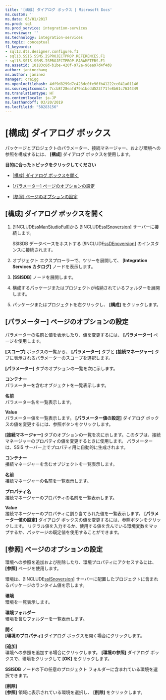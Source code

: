 ```yaml
---
title: '[構成] ダイアログ ボックス | Microsoft Docs'
ms.custom: ''
ms.date: 03/01/2017
ms.prod: sql
ms.prod_service: integration-services
ms.reviewer: ''
ms.technology: integration-services
ms.topic: conceptual
f1_keywords:
- sql13.dts.designer.configure.f1
- sql13.SSIS.SSMS.ISPROJECTPROP.REFERENCES.F1
- sql13.SSIS.SSMS.ISPROJECTPROP.PARAMETERS.F1
ms.assetid: 10183c8d-b1be-420f-972a-96ea97d4f4d8
author: janinezhang
ms.author: janinez
manager: craigg
ms.openlocfilehash: 4df9d8299d7c423dc0fe96fb41222cc041a01146
ms.sourcegitcommit: 7ccb8f28eafd79a1bddd523f71fe8b61c7634349
ms.translationtype: HT
ms.contentlocale: ja-JP
ms.lasthandoff: 03/20/2019
ms.locfileid: "58283156"
---
```

# <a name="configure-dialog-box"></a>[構成] ダイアログ ボックス
  パッケージとプロジェクトのパラメーター、接続マネージャー、および環境への参照を構成するには、 **[構成]** ダイアログ ボックスを使用します。  
  
 **目的に合ったトピックをクリックしてください**  
  
-   [[構成] ダイアログ ボックスを開く](#open_dialog)  
  
-   [[パラメーター] ページのオプションの設定](#parameter)  
  
-   [[参照] ページのオプションの設定](#references)  
  
##  <a name="open_dialog"></a> [構成] ダイアログ ボックスを開く  
  
1.  [!INCLUDE[ssManStudioFull](../../includes/ssmanstudiofull-md.md)]から [!INCLUDE[ssISnoversion](../../includes/ssisnoversion-md.md)] サーバーに接続します。  
  
     SSISDB データベースをホストする [!INCLUDE[ssDEnoversion](../../includes/ssdenoversion-md.md)] のインスタンスに接続されます。  
  
2.  オブジェクト エクスプローラーで、ツリーを展開して、 **[Integration Services カタログ]** ノードを表示します。  
  
3.  **[SSISDB]** ノードを展開します。  
  
4.  構成するパッケージまたはプロジェクトが格納されているフォルダーを展開します。  
  
5.  パッケージまたはプロジェクトを右クリックし、 **[構成]** をクリックします。  
  
##  <a name="parameter"></a> [パラメーター] ページのオプションの設定  
 パラメーターの名前と値を表示したり、値を変更するには、 **[パラメーター]** ページを使用します。  
  
 **[スコープ]** ボックスの一覧から、 **[パラメーター]** タブと **[接続マネージャー]** タブに表示されるパラメーターのスコープを選択します。  
  
 **[パラメーター]** タブのオプションの一覧を次に示します。  
  
 **コンテナー**  
 パラメーターを含むオブジェクトを一覧表示します。  
  
 **名前**  
 パラメーター名を一覧表示します。  
  
 **Value**  
 パラメーター値を一覧表示します。 **[パラメーター値の設定]** ダイアログ ボックスの値を変更するには、参照ボタンをクリックします。  
  
 **[接続マネージャー]** タブのオプションの一覧を次に示します。このタブは、接続マネージャーのプロパティの値を変更するときに使用します。 パラメーターは、SSIS サーバー上でプロパティ用に自動的に生成されます。  
  
 **コンテナー**  
 接続マネージャーを含むオブジェクトを一覧表示します。  
  
 **名前**  
 接続マネージャーの名前を一覧表示します。  
  
 **プロパティ名**  
 接続マネージャーのプロパティの名前を一覧表示します。  
  
 **Value**  
 接続マネージャーのプロパティに割り当てられた値を一覧表示します。 **[パラメーター値の設定]** ダイアログ ボックスの値を変更するには、参照ボタンをクリックします。 リテラル値を入力するか、使用する値を含んでいる環境変数をマップするか、パッケージの既定値を使用することができます。  
  
##  <a name="references"></a> [参照] ページのオプションの設定  
 環境への参照を追加および削除したり、環境プロパティにアクセスするには、 **[参照]** ページを使用します。  
  
 環境は、[!INCLUDE[ssISnoversion](../../includes/ssisnoversion-md.md)] サーバーに配置したプロジェクトに含まれるパッケージのランタイム値を示します。  
  
 **環境**  
 環境を一覧表示します。  
  
 **環境フォルダー**  
 環境を含むフォルダーを一覧表示します。  
  
 **開く**  
 **[環境のプロパティ]** ダイアログ ボックスを開く場合にクリックします。  
  
 **[追加]**  
 環境への参照を追加する場合にクリックします。 **[環境の参照]** ダイアログ ボックスで、環境をクリックして **[OK]** をクリックします。  
  
 **SSISDB** ノードの下の任意のプロジェクト フォルダーに含まれている環境を選択できます。  
  
 **[削除]**  
 **[参照]** 領域に表示されている環境を選択し、 **[削除]** をクリックします。  
  
  
